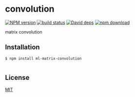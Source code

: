 # convolution

  [![NPM version][npm-image]][npm-url]
  [![build status][travis-image]][travis-url]
  [![David deps][david-image]][david-url]
  [![npm download][download-image]][download-url]
  
matrix convolution

## Installation

```
$ npm install ml-matrix-convolution


```

## License

[MIT](./LICENSE)

[npm-image]: https://img.shields.io/npm/v/ml-convolution.svg?style=flat-square
[npm-url]: https://npmjs.org/package/ml-convolution
[travis-image]: https://img.shields.io/travis/mljs/convolution/master.svg?style=flat-square
[travis-url]: https://travis-ci.org/mljs/convolution
[david-image]: https://img.shields.io/david/mljs/convolution.svg?style=flat-square
[david-url]: https://david-dm.org/mljs/convolution
[download-image]: https://img.shields.io/npm/dm/ml-convolution.svg?style=flat-square
[download-url]: https://npmjs.org/package/ml-convolution
